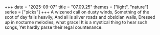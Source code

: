+++
date = "2025-09-07"
title = "07.09.25"
themes = ["light", "nature"]
series = ["picks"]
+++
A wizened call on dusty winds,
Something of the soot of day falls heavily,
And all is silver roads and obsidian walls,
Dressed up in nocturne melodies, what grace!
It is a mystical thing to hear such songs,
Yet hardly parse their regal countenance.
